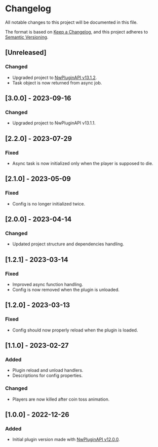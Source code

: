 # Changelog

All notable changes to this project will be documented in this file.

The format is based on [Keep a Changelog](https://keepachangelog.com/en/1.0.0/),
and this project adheres to [Semantic Versioning](https://semver.org/spec/v2.0.0.html).

## [Unreleased]

### Changed

- Upgraded project to [NwPluginAPI v13.1.2](https://github.com/northwood-studios/NwPluginAPI/releases/tag/13.1.2).
- Task object is now returned from async job.

## [3.0.0] - 2023-09-16

### Changed

- Upgraded project to NwPluginAPI v13.1.1.

## [2.2.0] - 2023-07-29

### Fixed

- Async task is now initialized only when the player is supposed to die.

## [2.1.0] - 2023-05-09

### Fixed

- Config is no longer initialized twice.

## [2.0.0] - 2023-04-14

### Changed

- Updated project structure and dependencies handling.

## [1.2.1] - 2023-03-14

### Fixed

- Improved async function handling.
- Config is now removed when the plugin is unloaded.

## [1.2.0] - 2023-03-13

### Fixed

- Config should now properly reload when the plugin is loaded.

## [1.1.0] - 2023-02-27

### Added

- Plugin reload and unload handlers.
- Descriptions for config properties.

### Changed

- Players are now killed after coin toss animation.

## [1.0.0] - 2022-12-26

### Added

- Initial plugin version made with [NwPluginAPI v12.0.0](https://github.com/northwood-studios/NwPluginAPI/releases/tag/12.0.0).